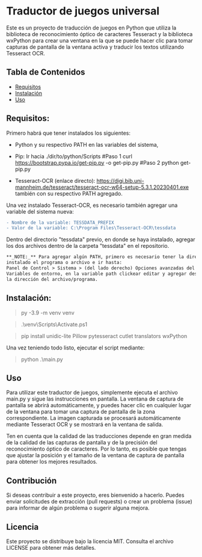 # Traductor de juegos universal
Este es un proyecto de traducción de juegos en Python que utiliza la biblioteca de reconocimiento óptico de caracteres Tesseract y la biblioteca wxPython para crear una ventana en la que se puede hacer clic para tomar capturas de pantalla de la ventana activa y traducir los textos utilizando Tesseract OCR.
## Tabla de Contenidos
* [Requisitos](#requisitos)
* [Instalación](#instalacion)
* [Uso](#uso)

## Requisitos:
Primero habrá que tener instalados los siguientes:

- Python y su respectivo PATH en las variables del sistema,

- Pip: Ir hacia ./dir/to/python/Scripts
#Paso 1
curl https://bootstrap.pypa.io/get-pip.py -o get-pip.py
#Paso 2
python get-pip.py

- Tesseract-OCR (enlace directo): https://digi.bib.uni-mannheim.de/tesseract/tesseract-ocr-w64-setup-5.3.1.20230401.exe 
también con su respectivo PATH agregado.

Una vez instalado Tesseract-OCR, es necesario también agregar una variable
del sistema nueva:

```diff
- Nombre de la variable: TESSDATA_PREFIX
- Valor de la variable: C:\Program Files\Tesseract-OCR\tessdata
```  

Dentro del directorio "tessdata" previo, en donde se haya instalado, agregar
los dos archivos dentro de la carpeta "tessdata" en el repositorio.

```diff
**_NOTE:_** Para agregar algún PATH, primero es necesario tener la dirección donde este
instalado el programa o archivo e ir hasta:
Panel de Control > Sistema > (del lado derecho) Opciones avanzadas del sistema >
Variables de entorno, en la variable path clickear editar y agregar desde "Nuevo",
la dirección del archivo/programa.
```
 
## Instalación:

> py -3.9 -m venv venv

> .\venv\Scripts\Activate.ps1

> pip install unidic-lite Pillow pytesseract cutlet translators wxPython


Una vez teniendo todo listo, ejecutar el script mediante:

> python .\main.py


## Uso
Para utilizar este traductor de juegos, simplemente ejecuta el archivo main.py y sigue las instrucciones en pantalla. La ventana de captura de pantalla se abrirá automáticamente, y puedes hacer clic en cualquier lugar de la ventana para tomar una captura de pantalla de la zona correspondiente. La imagen capturada se procesará automáticamente mediante Tesseract OCR y se mostrará en la ventana de salida.

Ten en cuenta que la calidad de las traducciones depende en gran medida de la calidad de las capturas de pantalla y de la precisión del reconocimiento óptico de caracteres. Por lo tanto, es posible que tengas que ajustar la posición y el tamaño de la ventana de captura de pantalla para obtener los mejores resultados.

## Contribución
Si deseas contribuir a este proyecto, eres bienvenido a hacerlo. Puedes enviar solicitudes de extracción (pull requests) o crear un problema (issue) para informar de algún problema o sugerir alguna mejora.

## Licencia
Este proyecto se distribuye bajo la licencia MIT. Consulta el archivo LICENSE para obtener más detalles.
